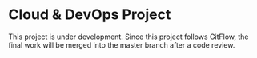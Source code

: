 # Cloud & DevOps Project
This project is under development. Since this project follows GitFlow, the final work will be merged into the master branch after a code review.
